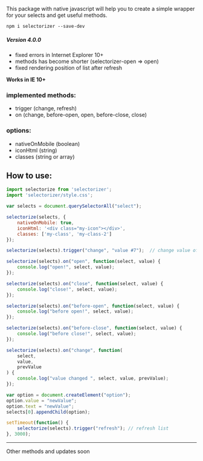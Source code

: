 This package with native javascript will help you to create a simple wrapper for your selects and get useful methods.

``
npm i selectorizer --save-dev
``

##### Version 4.0.0
- fixed errors in Internet Explorer 10+
- methods has become shorter (selectorizer-open => open)
- fixed rendering position of list after refresh


**Works in IE 10+**

### implemented methods:
- trigger (change, refresh)
- on (change, before-open, open, before-close, close)

### options:
- nativeOnMobile (boolean)
- iconHtml (string)
- classes (string or array)

## How to use:

```js
import selectorize from 'selectorizer';
import 'selectorizer/style.css';

var selects = document.querySelectorAll("select");

selectorize(selects, {
    nativeOnMobile: true,
    iconHtml: '<div class="my-icon"></div>',
    classes: ['my-class', 'my-class-2']
});

selectorize(selects).trigger("change", "value #7");  // change value of all selects

selectorize(selects).on("open", function(select, value) {
    console.log("open!", select, value);
});

selectorize(selects).on("close", function(select, value) {
    console.log("close!", select, value);
});

selectorize(selects).on("before-open", function(select, value) {
    console.log("before open!", select, value);
});

selectorize(selects).on("before-close", function(select, value) {
    console.log("before close!", select, value);
});

selectorize(selects).on("change", function(
    select,
    value,
    prevValue
) {
    console.log("value changed ", select, value, prevValue);
});

var option = document.createElement("option");
option.value = "newValue";
option.text = "newValue";
selects[0].appendChild(option);

setTimeout(function() {
    selectorize(selects).trigger("refresh"); // refresh list
}, 3000);
```

----------------------------------------------------------

Other methods and updates soon

